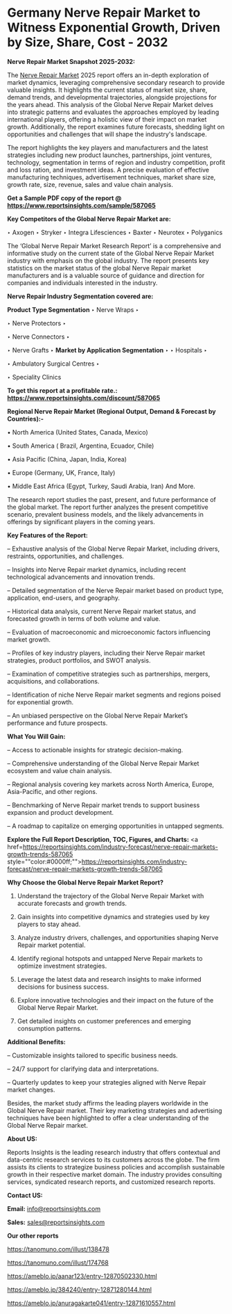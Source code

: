 # Germany Nerve Repair Market to Witness Exponential Growth, Driven by Size, Share, Cost - 2032

<strong>Nerve Repair Market Snapshot 2025-2032:</strong>

The <a href=https://www.reportsinsights.com/sample/587065>Nerve Repair Market</a> 2025 report offers an in-depth exploration of market dynamics, leveraging comprehensive secondary research to provide valuable insights. It highlights the current status of market size, share, demand trends, and developmental trajectories, alongside projections for the years ahead. This analysis of the Global Nerve Repair Market delves into strategic patterns and evaluates the approaches employed by leading international players, offering a holistic view of their impact on market growth. Additionally, the report examines future forecasts, shedding light on opportunities and challenges that will shape the industry's landscape.

The report highlights the key players and manufacturers and the latest strategies including new product launches, partnerships, joint ventures, technology, segmentation in terms of region and industry competition, profit and loss ration, and investment ideas. A precise evaluation of effective manufacturing techniques, advertisement techniques, market share size, growth rate, size, revenue, sales and value chain analysis.

<strong>Get a Sample PDF copy of the report @ <a href=https://www.reportsinsights.com/sample/587065 style=color:#0000ff;>https://www.reportsinsights.com/sample/587065</a></strong>

<strong>Key Competitors of the Global Nerve Repair Market are:</strong>

‣ Axogen
‣ Stryker
‣ Integra Lifesciences
‣ Baxter
‣ Neurotex
‣ Polyganics

The ‘Global Nerve Repair Market Research Report’ is a comprehensive and informative study on the current state of the Global Nerve Repair Market industry with emphasis on the global industry. The report presents key statistics on the market status of the global Nerve Repair market manufacturers and is a valuable source of guidance and direction for companies and individuals interested in the industry.

<strong>Nerve Repair Industry Segmentation covered are:</strong>

<strong>Product Type Segmentation</strong>
‣
Nerve Wraps
‣ 

‣ Nerve Protectors
‣ 

‣ Nerve Connectors
‣ 

‣ Nerve Grafts
‣ 
<strong>Market by Application Segmentation</strong>
‣
‣  Hospitals
‣ 

‣ Ambulatory Surgical Centres
‣ 

‣ Speciality Clinics

<strong>To get this report at a profitable rate.: <a href=https://www.reportsinsights.com/discount/587065 style=color:#0000ff;>https://www.reportsinsights.com/discount/587065</a></strong>

<strong>Regional Nerve Repair Market (Regional Output, Demand &amp; Forecast by Countries):-</strong>

• North America (United States, Canada, Mexico)

• South America ( Brazil, Argentina, Ecuador, Chile)

• Asia Pacific (China, Japan, India, Korea)

• Europe (Germany, UK, France, Italy)

• Middle East Africa (Egypt, Turkey, Saudi Arabia, Iran) And More.

The research report studies the past, present, and future performance of the global market. The report further analyzes the present competitive scenario, prevalent business models, and the likely advancements in offerings by significant players in the coming years.

<strong>Key Features of the Report:</strong>

– Exhaustive analysis of the Global Nerve Repair Market, including drivers, restraints, opportunities, and challenges.

– Insights into Nerve Repair market dynamics, including recent technological advancements and innovation trends.

– Detailed segmentation of the Nerve Repair market based on product type, application, end-users, and geography.

– Historical data analysis, current Nerve Repair market status, and forecasted growth in terms of both volume and value.

– Evaluation of macroeconomic and microeconomic factors influencing market growth.

– Profiles of key industry players, including their Nerve Repair market strategies, product portfolios, and SWOT analysis.

– Examination of competitive strategies such as partnerships, mergers, acquisitions, and collaborations.

– Identification of niche Nerve Repair market segments and regions poised for exponential growth.

– An unbiased perspective on the Global Nerve Repair Market’s performance and future prospects.

<strong>What You Will Gain:</strong>

– Access to actionable insights for strategic decision-making.

– Comprehensive understanding of the Global Nerve Repair Market ecosystem and value chain analysis.

– Regional analysis covering key markets across North America, Europe, Asia-Pacific, and other regions.

– Benchmarking of Nerve Repair market trends to support business expansion and product development.

– A roadmap to capitalize on emerging opportunities in untapped segments.

<strong>Explore the Full Report Description, TOC, Figures, and Charts:</strong>
<a href=https://reportsinsights.com/industry-forecast/nerve-repair-markets-growth-trends-587065 style=""color:#0000ff;"">https://reportsinsights.com/industry-forecast/nerve-repair-markets-growth-trends-587065</a>

<strong>Why Choose the Global Nerve Repair Market Report?</strong>

1. Understand the trajectory of the Global Nerve Repair Market with accurate forecasts and growth trends.

2. Gain insights into competitive dynamics and strategies used by key players to stay ahead.

3. Analyze industry drivers, challenges, and opportunities shaping Nerve Repair market potential.

4. Identify regional hotspots and untapped Nerve Repair markets to optimize investment strategies.

5. Leverage the latest data and research insights to make informed decisions for business success.

6. Explore innovative technologies and their impact on the future of the Global Nerve Repair Market.

7. Get detailed insights on customer preferences and emerging consumption patterns.

<strong>Additional Benefits:</strong>

– Customizable insights tailored to specific business needs.

– 24/7 support for clarifying data and interpretations.

– Quarterly updates to keep your strategies aligned with Nerve Repair market changes.

Besides, the market study affirms the leading players worldwide in the Global Nerve Repair market. Their key marketing strategies and advertising techniques have been highlighted to offer a clear understanding of the Global Nerve Repair market.

<strong><strong>About US</strong>:</strong>

Reports Insights is the leading research industry that offers contextual and data-centric research services to its customers across the globe. The firm assists its clients to strategize business policies and accomplish sustainable growth in their respective market domain. The industry provides consulting services, syndicated research reports, and customized research reports.

<strong>Contact US:</strong>

<p class=><b>Email:</b> <a href=mailto:info@reportsinsights.com>info@reportsinsights.com</a></p>
<p class=><b>Sales:</b> <a href=mailto:sales@reportsinsights.com>sales@reportsinsights.com</a></p>

<strong>Our other reports</strong>

<a href=https://tanomuno.com/illust/138478>https://tanomuno.com/illust/138478</a>

<a href=https://tanomuno.com/illust/174768>https://tanomuno.com/illust/174768</a>

<a href=https://ameblo.jp/aanar123/entry-12870502330.html>https://ameblo.jp/aanar123/entry-12870502330.html</a>

<a href=https://ameblo.jp/384240/entry-12871280144.html>https://ameblo.jp/384240/entry-12871280144.html</a>

<a href=https://ameblo.jp/anuragakarte041/entry-12871610557.html>https://ameblo.jp/anuragakarte041/entry-12871610557.html</a>
